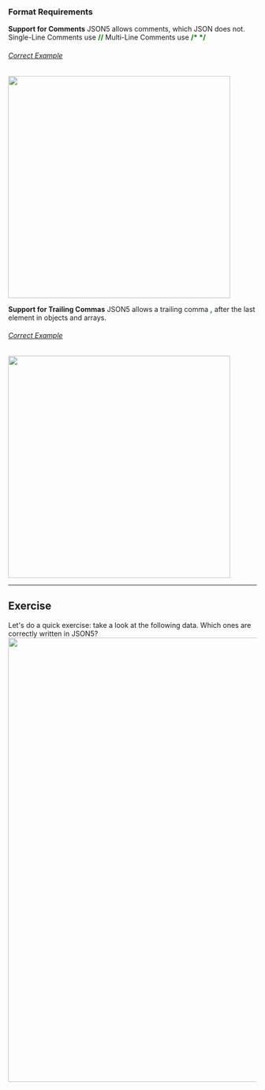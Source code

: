 ### Format Requirements

**Support for Comments**
JSON5 allows comments, which JSON does not.
Single-Line Comments use  <strong style="color:green;">//</strong>
Multi-Line Comments use  <strong style="color:green;">/* */</strong>
###### <u>Correct Example</u> 
   <img src="./assets/tutorial/json5/json5_comments.png" width="450px" height="auto">
<br>


**Support for Trailing Commas**
JSON5 allows a trailing comma <strong style="color:green;">,</strong> after the last element in objects and arrays.
###### <u>Correct Example</u> 
   <img src="./assets/tutorial/json5/json5_commas.png" width="450px" height="auto">
<br>


-------------------------------
## Exercise
Let's do a quick exercise: take a look at the following data. Which ones are correctly written in JSON5?
<img src="./assets/tutorial/json5/jsonc_quiz_1.png" width="900px" height="auto">